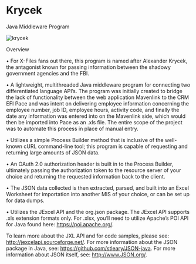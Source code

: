 # Krycek
Java Middleware Program

![krycek](https://user-images.githubusercontent.com/17135519/32349996-efac30b2-bfe6-11e7-8c3f-ea02238ef8f0.jpg)

Overview

•	For X-Files fans out there, this program is named after Alexander Krycek, the antagonist known for passing information between the shadowy government agencies and the FBI.

•	A lightweight, multithreaded Java middleware program for connecting two differentiated language API’s.  The program was initially created to bridge the lack of functionality between the web application Mavenlink to the CRM EFI Pace and was intent on delivering employee information concerning the employee number, job ID, employee hours, activity code, and finally the date any information was entered into on the Mavenlink side, which would then be imported into Pace as an .xls file.  The entire scope of the project was to automate this process in place of manual entry.

•	Utilizes a simple Process Builder method that is inclusive of the well-known cURL command-line tool; this program is capable of requesting and returning large amounts of JSON data.

•	An OAuth 2.0 authorization header is built in to the Process Builder, ultimately passing the authorization token to the resource server of your choice and returning the requested information back to the client.

•	The JSON data collected is then extracted, parsed, and built into an Excel Worksheet for importation into another MIS of your choice, or can be set up for data dumps.

•	Utilizes the JExcel API and the org.json package.  The JExcel API supports .xls extension formats only.  For .xlsx, you’ll need to utilize Apache’s POI API for Java found here: https://poi.apache.org/.


To learn more about the JXL API and for code samples, please see: http://jexcelapi.sourceforge.net/.  For more information about the JSON package in Java, see: https://github.com/stleary/JSON-java.  For more information about JSON itself, see: http://www.JSON.org/.
